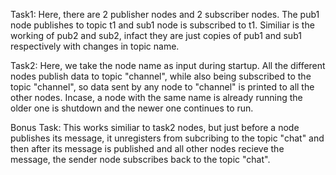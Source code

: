Task1: 
Here, there are 2 publisher nodes and 2 subscriber nodes.
The pub1 node publishes to topic t1 and sub1 node is subscribed to t1.
Similiar is the working of pub2 and sub2, infact they are just copies of pub1 and sub1 respectively with changes in topic name.

Task2: 
Here, we take the node name as input during startup. All the different nodes publish data to topic "channel", while also being subscribed to the topic "channel", so data sent by any node to "channel" is printed to all the other nodes. Incase, a node with the same name is already running the older one is shutdown and the newer one continues to run. 

Bonus Task:
This works similiar to task2 nodes, but just before a node publishes its message, it unregisters from subcribing to the topic "chat" and then after its message is published and all other nodes recieve the message, the sender node subscribes back to the topic "chat".
